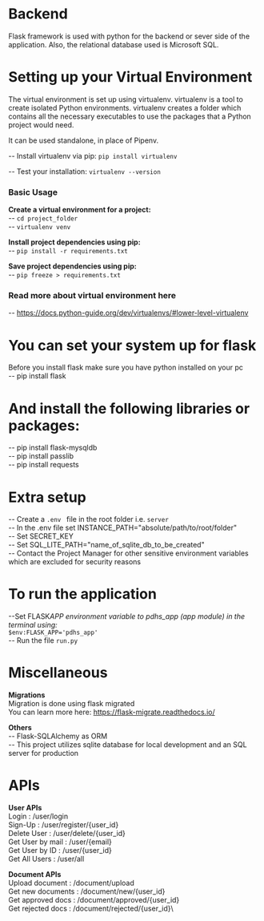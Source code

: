 # Backend

Flask framework is used with python for the backend or sever side of the application.
Also, the relational database used is Microsoft SQL.

# Setting up your Virtual Environment

The virtual environment is set up using virtualenv. virtualenv is a tool to create isolated Python environments. virtualenv creates a folder which contains all the necessary executables to use the packages that a Python project would need.

It can be used standalone, in place of Pipenv.

-- Install virtualenv via pip: `pip install virtualenv`

-- Test your installation: `virtualenv --version`

### Basic Usage

**Create a virtual environment for a project:**\
-- `cd project_folder`\
-- `virtualenv venv`

**Install project dependencies using pip:**\
-- `pip install -r requirements.txt`

**Save project dependencies using pip:**\
-- `pip freeze > requirements.txt`

### Read more about virtual environment here

-- https://docs.python-guide.org/dev/virtualenvs/#lower-level-virtualenv

# You can set your system up for flask

Before you install flask make sure you have python installed on your pc\
-- pip install flask

# And install the following libraries or packages:

-- pip install flask-mysqldb\
-- pip install passlib\
-- pip install requests

# Extra setup

-- Create a `.env ` file in the root folder i.e. `server`\
-- In the .env file set INSTANCE_PATH="absolute/path/to/root/folder"\
-- Set SECRET_KEY\
-- Set SQL_LITE_PATH="name_of_sqlite_db_to_be_created"\
-- Contact the Project Manager for other sensitive environment variables which are excluded for security reasons

# To run the application

--Set FLASK*APP environment variable to pdhs_app (app module) in the terminal using:*\
`$env:FLASK_APP='pdhs_app'`\
-- Run the file `run.py`

# Miscellaneous

**Migrations**\
Migration is done using flask migrated\
You can learn more here: https://flask-migrate.readthedocs.io/

**Others**\
-- Flask-SQLAlchemy as ORM\
-- This project utilizes sqlite database for local development and an SQL server for production

# APIs
**User APIs**\
Login : /user/login\
Sign-Up : /user/register/{user_id}\
Delete User : /user/delete/{user_id}\
Get User by mail    : /user/{email}\
Get User by ID  : /user/{user_id}\
Get All Users : /user/all

**Document APIs**\
Upload document : /document/upload\
Get new documents : /document/new/{user_id}\
Get approved docs : /document/approved/{user_id}\
Get rejected docs : /document/rejected/{user_id}\
